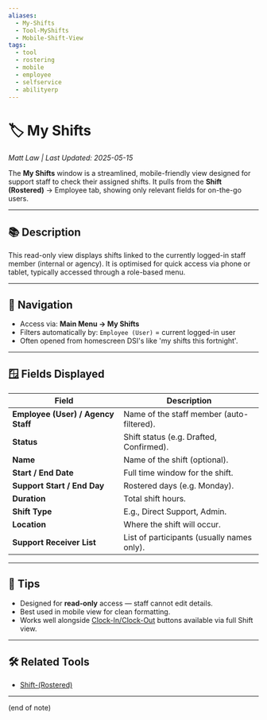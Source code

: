 ```yaml
---
aliases:
  - My-Shifts
  - Tool-MyShifts
  - Mobile-Shift-View
tags:
  - tool
  - rostering
  - mobile
  - employee
  - selfservice
  - abilityerp
---
```


# 🏷️ My Shifts

*Matt Law | Last Updated: 2025-05-15*

The **My Shifts** window is a streamlined, mobile-friendly view designed for support staff to check their assigned shifts. It pulls from the **Shift (Rostered)** → Employee tab, showing only relevant fields for on-the-go users.

---

## 📚 Description

This read-only view displays shifts linked to the currently logged-in staff member (internal or agency). It is optimised for quick access via phone or tablet, typically accessed through a role-based menu.

---

## 🧭 Navigation

- Access via: **Main Menu → My Shifts**
- Filters automatically by: `Employee (User)` = current logged-in user
- Often opened from homescreen DSI's like 'my shifts this fortnight'.

---

## 🪟 Fields Displayed

| Field | Description |
|-------|-------------|
| **Employee (User) / Agency Staff** | Name of the staff member (auto-filtered). |
| **Status** | Shift status (e.g. Drafted, Confirmed). |
| **Name** | Name of the shift (optional). |
| **Start / End Date** | Full time window for the shift. |
| **Support Start / End Day** | Rostered days (e.g. Monday). |
| **Duration** | Total shift hours. |
| **Shift Type** | E.g., Direct Support, Admin. |
| **Location** | Where the shift will occur. |
| **Support Receiver List** | List of participants (usually names only). |

---

## 🎯 Tips

- Designed for **read-only** access — staff cannot edit details.
- Best used in mobile view for clean formatting.
- Works well alongside [Clock-In/Clock-Out](Shift-(Rostered).md) buttons available via full Shift view.

---

## 🛠️ Related Tools

- [Shift-(Rostered)](Shift-(Rostered).md)

---
(end of note)
